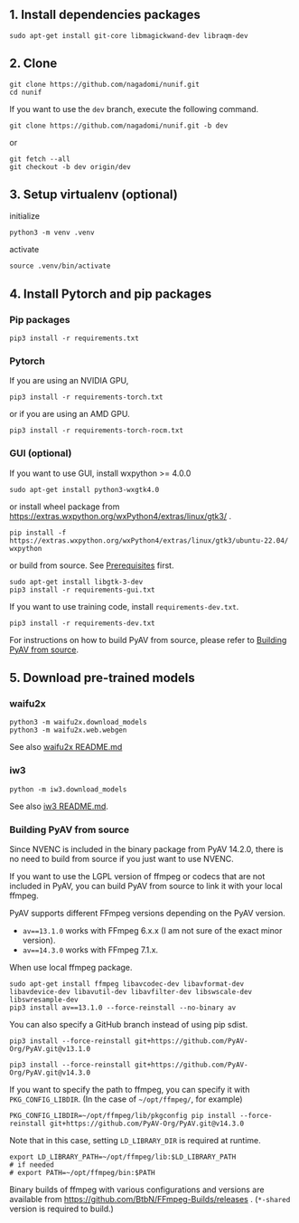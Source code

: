 ## 1. Install dependencies packages

```
sudo apt-get install git-core libmagickwand-dev libraqm-dev
```

## 2. Clone

```
git clone https://github.com/nagadomi/nunif.git
cd nunif
```

If you want to use the `dev` branch, execute the following command.
```
git clone https://github.com/nagadomi/nunif.git -b dev
```
or
```
git fetch --all
git checkout -b dev origin/dev
```

## 3. Setup virtualenv (optional)

initialize
```
python3 -m venv .venv
```

activate
```
source .venv/bin/activate
```

## 4. Install Pytorch and pip packages

### Pip packages
```
pip3 install -r requirements.txt
```
### Pytorch
If you are using an NVIDIA GPU, 
```
pip3 install -r requirements-torch.txt
```
or if you are using an AMD GPU.
```
pip3 install -r requirements-torch-rocm.txt
```
### GUI (optional)
If you want to use GUI, install wxpython >= 4.0.0
```
sudo apt-get install python3-wxgtk4.0
```
or install wheel package from https://extras.wxpython.org/wxPython4/extras/linux/gtk3/ .
```
pip install -f https://extras.wxpython.org/wxPython4/extras/linux/gtk3/ubuntu-22.04/ wxpython
```
or build from source. See [Prerequisites](https://github.com/wxWidgets/Phoenix#prerequisites) first.
```
sudo apt-get install libgtk-3-dev
pip3 install -r requirements-gui.txt
```

If you want to use training code, install `requirements-dev.txt`.

```
pip3 install -r requirements-dev.txt
```

For instructions on how to build PyAV from source, please refer to [Building PyAV from source](#building-pyav-from-source).

## 5. Download pre-trained models

### waifu2x

```
python3 -m waifu2x.download_models
python3 -m waifu2x.web.webgen
```

See also [waifu2x README.md](waifu2x/README.md)

### iw3

```
python -m iw3.download_models
```

See also [iw3 README.md](iw3/README.md).


### Building PyAV from source

Since NVENC is included in the binary package from PyAV 14.2.0, there is no need to build from source if you just want to use NVENC.

If you want to use the LGPL version of ffmpeg or codecs that are not included in PyAV, you can build PyAV from source to link it with your local ffmpeg.

PyAV supports different FFmpeg versions depending on the PyAV version.
- `av==13.1.0` works with FFmpeg 6.x.x (I am not sure of the exact minor version).
- `av==14.3.0` works with FFmpeg 7.1.x.

When use local ffmpeg package.
```
sudo apt-get install ffmpeg libavcodec-dev libavformat-dev libavdevice-dev libavutil-dev libavfilter-dev libswscale-dev libswresample-dev
pip3 install av==13.1.0 --force-reinstall --no-binary av
```

You can also specify a GitHub branch instead of using pip sdist.
```
pip3 install --force-reinstall git+https://github.com/PyAV-Org/PyAV.git@v13.1.0
```
```
pip3 install --force-reinstall git+https://github.com/PyAV-Org/PyAV.git@v14.3.0
```

If you want to specify the path to ffmpeg, you can specify it with `PKG_CONFIG_LIBDIR`. (In the case of `~/opt/ffmpeg/`, for example)
```
PKG_CONFIG_LIBDIR=~/opt/ffmpeg/lib/pkgconfig pip install --force-reinstall git+https://github.com/PyAV-Org/PyAV.git@v14.3.0
```
Note that in this case, setting `LD_LIBRARY_DIR` is required at runtime.
```
export LD_LIBRARY_PATH=~/opt/ffmpeg/lib:$LD_LIBRARY_PATH
# if needed
# export PATH=~/opt/ffmpeg/bin:$PATH
```

Binary builds of ffmpeg with various configurations and versions are available from https://github.com/BtbN/FFmpeg-Builds/releases .
(`*-shared` version is required to build.)

